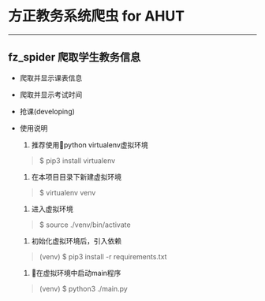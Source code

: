 
# 方正教务系统爬虫 for AHUT
---
## fz_spider 爬取学生教务信息

+ 爬取并显示课表信息
+ 爬取并显示考试时间
+ 抢课(developing)

+ 使用说明 
    1. 推荐使用python virtualenv虚拟环境
    > $ pip3 install virtualenv
    1. 在本项目目录下新建虚拟环境
    > $ virtualenv venv
    1. 进入虚拟环境   
    > $ source ./venv/bin/activate
    1. 初始化虚拟环境后，引入依赖
    > (venv) $ pip3 install -r requirements.txt
    1. 在虚拟环境中启动main程序
    > (venv) $ python3 ./main.py